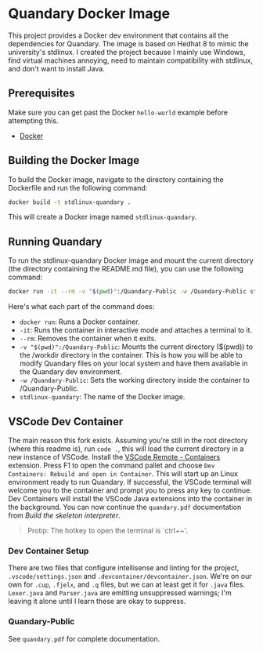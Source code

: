 # Quandary Docker Image

This project provides a Docker dev environment that contains all the dependencies for Quandary. The image is based on Hedhat 8 to mimic the university's stdlinux. I created the project because I mainly use Windows, find virtual machines annoying, need to maintain compatibility with stdlinux, and don't want to install Java.

## Prerequisites
Make sure you can get past the Docker `hello-world` example before attempting this.

- [Docker](https://www.docker.com/products/docker-desktop/)

## Building the Docker Image

To build the Docker image, navigate to the directory containing the Dockerfile and run the following command:

```bash
docker build -t stdlinux-quandary .
```

This will create a Docker image named `stdlinux-quandary`.

## Running Quandary
To run the stdlinux-quandary Docker image and mount the current directory (the directory containing the README.md file), you can use the following command:

```bash
docker run -it --rm -v "$(pwd)":/Quandary-Public -w /Quandary-Public stdlinux-quandary
```

Here's what each part of the command does:

- `docker run`: Runs a Docker container.
- `-it`: Runs the container in interactive mode and attaches a terminal to it.
- `--rm`: Removes the container when it exits.
- `-v "$(pwd)":/Quandary-Public`: Mounts the current directory ($(pwd)) to the /workdir directory in the container. This is how you will be able to modify Quandary files on your local system and have them available in the Quandary dev environment.
- `-w /Quandary-Public`: Sets the working directory inside the container to /Quandary-Public.
- `stdlinux-quandary`: The name of the Docker image.

## VSCode Dev Container
The main reason this fork exists. Assuming you're still in the root directory (where this readme is), run `code .`, this will load the current directory in a new instance of VSCode. Install the [VSCode Remote - Containers](https://marketplace.visualstudio.com/items?itemName=ms-vscode-remote.remote-containers) extension. Press F1 to open the command pallet and choose `Dev Containers: Rebuild and open in Container`. This will start up an Linux environment ready to run Quandary. If successful, the VSCode terminal will welcome you to the container and prompt you to press any key to continue. Dev Containers will install the VSCode Java extensions into the container in the background. You can now continue the `quandary.pdf` documentation from *Build the skeleton interpreter*.

> Protip: The hotkey to open the terminal is `ctrl+~'.

### Dev Container Setup
There are two files that configure intellisense and linting for the project, `.vscode/settings.json` and `.devcontainer/devcontainer.json`. We're on our own for `.cup`, `.fjelx`, and `.q` files, but we can at least get it for `.java` files. `Lexer.java` and `Parser.java` are emitting unsuppressed warnings; I'm leaving it alone until I learn these are okay to suppress.

### Quandary-Public

See `quandary.pdf` for complete documentation.